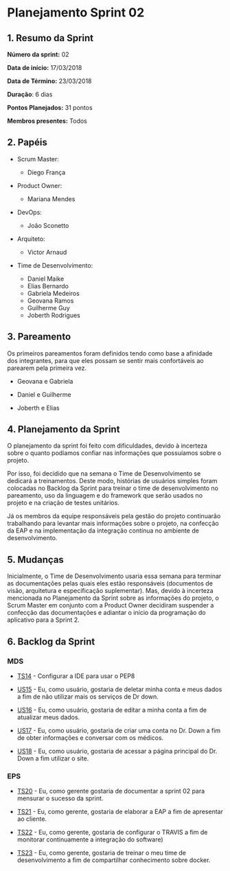 # Planejamento Sprint 02

## 1. Resumo da Sprint

__Número da sprint:__ 02

__Data de início:__ 17/03/2018

__Data de Término:__ 23/03/2018

__Duração__: 6 dias

__Pontos Planejados:__ 31 pontos

__Membros presentes:__ Todos

## 2. Papéis

- Scrum Master:
  - Diego França

- Product Owner:
  - Mariana Mendes

- DevOps:
  - João Sconetto

- Arquiteto:
  - Victor Arnaud

- Time de Desenvolvimento:
  - Daniel Maike
  - Elias Bernardo
  - Gabriela Medeiros
  - Geovana Ramos
  - Guilherme Guy
  - Joberth Rodrigues

## 3. Pareamento

Os primeiros pareamentos foram definidos tendo como base a afinidade dos integrantes, para que eles possam se sentir mais confortáveis ao parearem pela primeira vez.

- Geovana e Gabriela

- Daniel e Guilherme

- Joberth e Elias

## 4. Planejamento da Sprint

O planejamento da sprint foi feito com dificuldades, devido à incerteza sobre o quanto podíamos confiar nas informações que possuíamos sobre o projeto.

Por isso, foi decidido que na semana o Time de Desenvolvimento se dedicará a treinamentos. Deste modo, histórias de usuários simples foram colocadas no Backlog da Sprint para treinar o time de desenvolvimento no pareamento, uso da linguagem e do framework que serão usados no projeto e na criação de testes unitários.

Já os membros da equipe responsáveis pela gestão do projeto continuarão trabalhando para levantar mais informações sobre o projeto, na confecção da EAP e na implementação da integração contínua no ambiente de desenvolvimento.

## 5. Mudanças

Inicialmente, o Time de Desenvolvimento usaria essa semana para terminar as documentações pelas quais eles estão responsáveis (documentos de visão, arquitetura e especificação suplementar). Mas, devido à incerteza mencionada no Planejamento da Sprint sobre as informações do projeto, o Scrum Master em conjunto com a Product Owner decidiram suspender a confecção das documentações e adiantar o início da programação do aplicativo para a Sprint 2.

## 6. Backlog da Sprint

### MDS

- [TS14](https://github.com/fga-gpp-mds/2018.1-Dr-Down/issues/26) - Configurar a IDE para usar o PEP8

- [US15](https://github.com/fga-gpp-mds/2018.1-Dr-Down/issues/27) - Eu, como usuário, gostaria de deletar minha conta e meus dados a fim de não utilizar mais os serviços de Dr down.

- [US16](https://github.com/fga-gpp-mds/2018.1-Dr-Down/issues/28) - Eu, como usuário, gostaria de editar a minha conta a fim de atualizar meus dados.

- [US17](https://github.com/fga-gpp-mds/2018.1-Dr-Down/issues/29) - Eu, como usuário, gostaria de criar uma conta no Dr. Down a fim de obter informações e conversar com os médicos.

- [US18](https://github.com/fga-gpp-mds/2018.1-Dr-Down/issues/30) - Eu, como usuário, gostaria de acessar a página principal do Dr. Down a fim utilizar o site.

### EPS

- [TS20](https://github.com/fga-gpp-mds/2018.1-Dr-Down/issues/34) - Eu, como gerente gostaria de documentar a sprint 02 para mensurar o sucesso da sprint.

- [TS21](https://github.com/fga-gpp-mds/2018.1-Dr-Down/issues/10) - Eu, como gerente, gostaria de elaborar a EAP a fim de apresentar ao cliente.

- [TS22](https://github.com/fga-gpp-mds/2018.1-Dr-Down/issues/35) - Eu, como gerente, gostaria de configurar o TRAVIS a fim de monitorar continuamente a integração do software)

- [TS23](https://github.com/fga-gpp-mds/2018.1-Dr-Down/issues/37) - Eu, como gerente, gostaria de treinar o meu time de desenvolvimento a fim de compartilhar conhecimento sobre docker.
